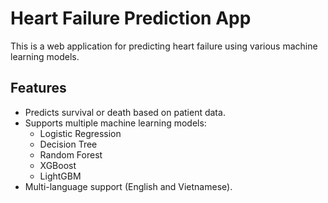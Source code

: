 # Heart Failure Prediction App
This is a web application for predicting heart failure using various machine learning models.

## Features
- Predicts survival or death based on patient data.
- Supports multiple machine learning models:
  - Logistic Regression
  - Decision Tree
  - Random Forest
  - XGBoost
  - LightGBM
- Multi-language support (English and Vietnamese).
